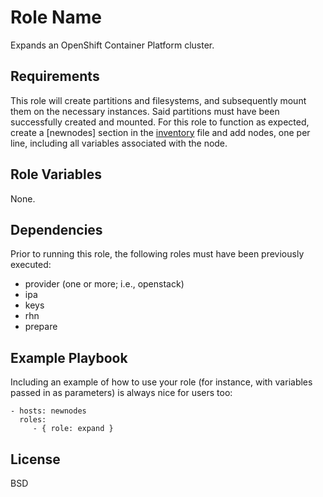 Role Name
=========

Expands an OpenShift Container Platform cluster.

Requirements
------------

This role will create partitions and filesystems, and subsequently mount them on the necessary instances. Said partitions must have been successfully created and mounted. 
For this role to function as expected, create a [newnodes] section in the [inventory](inventory) file and add nodes, one per line, including all variables associated with the node.

Role Variables
--------------

None.

Dependencies
------------

Prior to running this role, the following roles must have been previously executed:

  - provider (one or more; i.e., openstack)
  - ipa
  - keys
  - rhn
  - prepare

Example Playbook
----------------

Including an example of how to use your role (for instance, with variables passed in as parameters) is always nice for users too:

    - hosts: newnodes
      roles:
         - { role: expand }

License
-------

BSD


